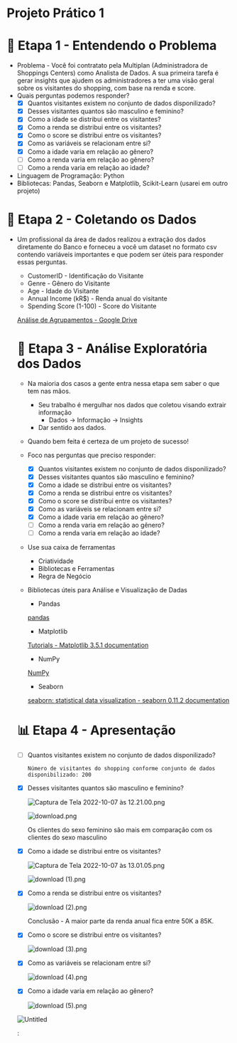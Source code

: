 # Projeto Prático 1

# 🤔 Etapa 1 - Entendendo o Problema

- Problema - Você foi contratato pela Multiplan (Administradora de Shoppings Centers) como Analista de Dados. A sua primeira tarefa é gerar insights que ajudem os administradores a ter uma visão geral sobre os visitantes do shopping, com base na renda e score.
- Quais perguntas podemos responder?
    - [x]  Quantos visitantes existem no conjunto de dados disponilizado?
    - [x]  Desses visitantes quantos são masculino e feminino?
    - [x]  Como a idade se distribui entre os visitantes?
    - [x]  Como a renda se distribui entre os visitantes?
    - [x]  Como o score se distribui entre os visitantes?
    - [x]  Como as variáveis se relacionam entre si?
    - [x]  Como a idade varia em relação ao gênero?
    - [ ]  Como a renda varia em relação ao gênero?
    - [ ]  Como a renda varia em relação ao idade?
- Linguagem de Programação: Python
- Bibliotecas: Pandas, Seaborn e Matplotlib, Scikit-Learn (usarei em outro projeto)

# 🧩 Etapa 2 - Coletando os Dados

- Um profissional da área de dados realizou a extração dos dados diretamente do Banco e forneceu a você um dataset no formato csv contendo variáveis importantes e que podem ser úteis para responder essas perguntas.
    - CustomerID - Identificação do Visitante
    - Genre - Gênero do Visitante
    - Age - Idade do Visitante
    - Annual Income (kR$) - Renda anual do visitante
    - Spending Score (1-100) - Score do Visitante
    
    [Análise de Agrupamentos - Google Drive](https://drive.google.com/drive/folders/1Cb45LL5mZ7shNyxrp35XxdyefFrRX2Jc?usp=sharing)
    
    # 🧠 Etapa 3 - Análise Exploratória dos Dados
    
    - Na maioria dos casos a gente entra nessa etapa sem saber o que tem nas mãos.
        - Seu trabalho é mergulhar nos dados que coletou visando extrair informação
            - Dados → Informação → Insights
        - Dar sentido aos dados.
    - Quando bem feita é certeza de um projeto de sucesso!
    - Foco nas perguntas que preciso responder:
        - [x]  Quantos visitantes existem no conjunto de dados disponilizado?
        - [x]  Desses visitantes quantos são masculino e feminino?
        - [x]  Como a idade se distribui entre os visitantes?
        - [x]  Como a renda se distribui entre os visitantes?
        - [x]  Como o score se distribui entre os visitantes?
        - [x]  Como as variáveis se relacionam entre si?
        - [x]  Como a idade varia em relação ao gênero?
        - [ ]  Como a renda varia em relação ao gênero?
        - [ ]  Como a renda varia em relação ao idade?
    - Use sua caixa de ferramentas
        - Criatividade
        - Bibliotecas e Ferramentas
        - Regra de Negócio
    - Bibliotecas úteis para Análise e Visualização de Dadas
        - Pandas
        
        [pandas](https://pandas.pydata.org/)
        
        - Matplotlib
        
        [Tutorials - Matplotlib 3.5.1 documentation](https://matplotlib.org/stable/tutorials/index.html)
        
        - NumPy
        
        [NumPy](https://numpy.org/)
        
        - Seaborn
        
        [seaborn: statistical data visualization - seaborn 0.11.2 documentation](https://seaborn.pydata.org/)
        
    
    # 📊 Etapa 4 - Apresentação
    
    - [ ]  Quantos visitantes existem no conjunto de dados disponilizado?
        
        `Número de visitantes do shopping conforme conjunto de dados disponibilizado: 200`
        
    - [x]  Desses visitantes quantos são masculino e feminino?
        
        ![Captura de Tela 2022-10-07 às 12.21.00.png](Projeto%20Pra%CC%81tico%201%20df02bd5f898e45edbdb9b5982a399b9a/Captura_de_Tela_2022-10-07_as_12.21.00.png)
        
        ![download.png](Projeto%20Pra%CC%81tico%201%20df02bd5f898e45edbdb9b5982a399b9a/download.png)
        
        Os clientes do sexo feminino são mais em comparação com os clientes do sexo masculino
        
    - [x]  Como a idade se distribui entre os visitantes?
        
        ![Captura de Tela 2022-10-07 às 13.01.05.png](Projeto%20Pra%CC%81tico%201%20df02bd5f898e45edbdb9b5982a399b9a/Captura_de_Tela_2022-10-07_as_13.01.05.png)
        
        ![download (1).png](Projeto%20Pra%CC%81tico%201%20df02bd5f898e45edbdb9b5982a399b9a/download_(1).png)
        
    - [x]  Como a renda se distribui entre os visitantes?
        
        ![download (2).png](Projeto%20Pra%CC%81tico%201%20df02bd5f898e45edbdb9b5982a399b9a/download_(2).png)
        
        Conclusão - A maior parte da renda anual fica entre 50K a 85K.
        
    - [x]  Como o score se distribui entre os visitantes?
        
        ![download (3).png](Projeto%20Pra%CC%81tico%201%20df02bd5f898e45edbdb9b5982a399b9a/download_(3).png)
        
    - [x]  Como as variáveis se relacionam entre si?
        
        ![download (4).png](Projeto%20Pra%CC%81tico%201%20df02bd5f898e45edbdb9b5982a399b9a/download_(4).png)
        
    - [x]  Como a idade varia em relação ao gênero?
        
        ![download (5).png](Projeto%20Pra%CC%81tico%201%20df02bd5f898e45edbdb9b5982a399b9a/download_(5).png)
        
    
    ![Untitled](Projeto%20Pra%CC%81tico%201%20df02bd5f898e45edbdb9b5982a399b9a/Untitled.png)
    
    :
